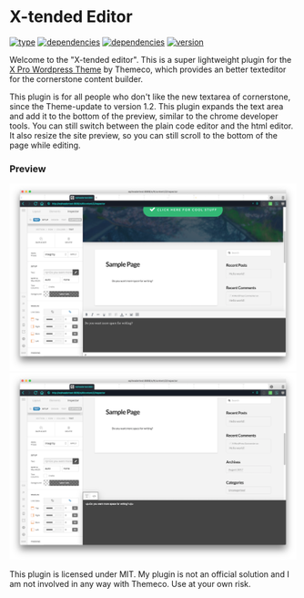 # X-tended Editor 

[![type](https://img.shields.io/badge/Type-Wordpress%20Plugin-brightgreen.svg)]()
[![dependencies](https://img.shields.io/badge/dependencies-Wordpress%2C%20X%20Pro-orange.svg)]()
[![dependencies](https://img.shields.io/badge/License-MIT-blue.svg)]()
[![version](https://img.shields.io/badge/Version-1.0-red.svg)]()


Welcome to the "X-tended editor". This is a super lightweight plugin for the [X Pro Wordpress Theme](https://theme.co/) by Themeco, which provides an better texteditor for the cornerstone content builder.

This plugin is for all people who don't like the new textarea of cornerstone, since the Theme-update to version 1.2. This plugin expands the text area and add it to the bottom of the preview, similar to the chrome developer tools.
You can still switch between the plain code editor and the html editor. 
It also resize the site preview, so you can still scroll to the bottom of the page while editing. 

### Preview

![screen1](/assets/preview.png)
![screen1](/assets/preview2.png)


This plugin is licensed under MIT. My plugin is not an official solution and I am not involved in any way with Themeco. Use at your own risk.
